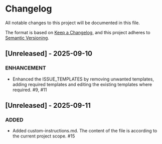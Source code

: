 # Changelog

All notable changes to this project will be documented in this file.

The format is based on [Keep a Changelog](https://keepachangelog.com/en/1.1.0/),
and this project adheres to [Semantic Versioning](https://semver.org/spec/v2.0.0.html).

## [Unreleased] - 2025-09-10

### ENHANCEMENT
- Enhanced the ISSUE_TEMPLATES by removing unwanted templates, adding required templates and editing the existing templates where required. #9, #11

## [Unreleased] - 2025-09-11

### ADDED
- Added custom-instructions.md. The content of the file is according to the current project scope. #15
